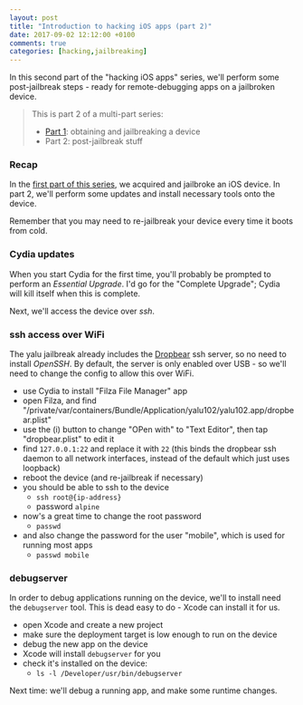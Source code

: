 ```yaml
---
layout: post
title: "Introduction to hacking iOS apps (part 2)"
date: 2017-09-02 12:12:00 +0100
comments: true
categories: [hacking,jailbreaking]
---
```


In this second part of the "hacking iOS apps" series, we'll perform some post-jailbreak steps - ready for remote-debugging apps on a jailbroken device.

<!-- more -->

> This is part 2 of a multi-part series:
> 
> * [Part 1][part1]: obtaining and jailbreaking a device
> * Part 2: post-jailbreak stuff

### Recap

In the [first part of this series][part1], we acquired and jailbroke an iOS device. In part 2, we'll perform some updates and install necessary tools onto the device.

Remember that you may need to re-jailbreak your device every time it boots from cold.

### Cydia updates

When you start Cydia for the first time, you'll probably be prompted to perform an _Essential Upgrade_. I'd go for the "Complete Upgrade"; Cydia will kill itself when this is complete.

Next, we'll access the device over _ssh_.

### ssh access over WiFi

The yalu jailbreak already includes the [Dropbear][Dropbear] ssh server, so no need to install _OpenSSH_. By default, the server is only enabled over USB - so we'll need to change the config to allow this over WiFi.

* use Cydia to install "Filza File Manager" app
* open Filza, and find "/private/var/containers/Bundle/Application/yalu102/yalu102.app/dropbear.plist"
* use the (i) button to change "OPen with" to "Text Editor", then tap "dropbear.plist" to edit it
* find `127.0.0.1:22` and replace it with `22` (this binds the dropbear ssh daemon to all network interfaces, instead of the default which just uses loopback)
* reboot the device (and re-jailbreak if necessary)
* you should be able to ssh to the device
  * `ssh root@{ip-address}`
  * password `alpine`
* now's a great time to change the root password
  * `passwd`
* and also change the password for the user "mobile", which is used for running most apps
  * `passwd mobile`

### debugserver

In order to debug applications running on the device, we'll to install need the `debugserver` tool. This is dead easy to do - Xcode can install it for us.

* open Xcode and create a new project
* make sure the deployment target is low enough to run on the device
* debug the new app on the device
* Xcode will install `debugserver` for you
* check it's installed on the device:
  * `ls -l /Developer/usr/bin/debugserver`

Next time: we'll debug a running app, and make some runtime changes.


[part1]: /introduction-to-hacking-ios-apps-part-1/
[Dropbear]: https://matt.ucc.asn.au/dropbear/dropbear.html

